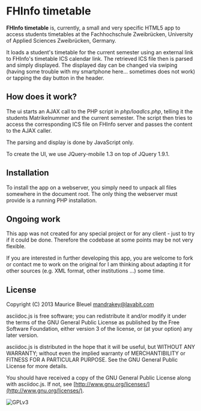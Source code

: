 # FHInfo timetable
**FHInfo timetable** is, currently, a small and very specific HTML5 app to 
access students timetables at the Fachhochschule Zweibrücken, University of 
Applied Sciences Zweibrücken, Germany.

It loads a student's timetable for the current semester using an external link 
to FHInfo's timetable ICS calendar link. The retrieved ICS file then is parsed 
and simply displayed. The displayed day can be changed via swiping (having 
some trouble with my smartphone here... sometimes does not work) or tapping 
the day button in the header.

## How does it work?
The ui starts an AJAX call to the PHP script in *php/loadIcs.php*, telling 
it the students Matrikelnummer and the current semester. The script then 
tries to access the corresponding ICS file on FHInfo server and passes the 
content to the AJAX caller.

The parsing and display is done by JavaScript only.

To create the UI, we use JQuery-mobile 1.3 on top of JQuery 1.9.1.

## Installation
To install the app on a webserver, you simply need to unpack all files somewhere 
in the document root. The only thing the webserver must provide is a running 
PHP installation.

## Ongoing work
This app was not created for any special project or for any client - just to try 
if it could be done. Therefore the codebase at some points may be not very 
flexible.

If you are interested in further developing this app, you are welcome to fork or 
contact me to work on the original for I am thinking about adapting it for 
other sources (e.g. XML format, other institutions ...) some time.

## License
Copyright (C) 2013 Maurice Bleuel <mandrakey@lavabit.com>

asciidoc.js is free software; you can redistribute it and/or modify it 
under the terms of the GNU General Public License as published by the Free 
Software Foundation, either version 3 of the license, or (at your option) 
any later version.

asciidoc.js is distributed in the hope that it will be useful, but 
WITHOUT ANY WARRANTY; without even the implied warranty of 
MERCHANTIBILITY or FITNESS FOR A PARTICULAR PURPOSE. See the GNU General 
Public License for more details.

You should have received a copy of the GNU General Public License 
along with asciidoc.js. If not, see
[http://www.gnu.org/licenses/](http://www.gnu.org/licenses/).

![GPLv3](http://www.gnu.org/graphics/gplv3-127x51.png)
